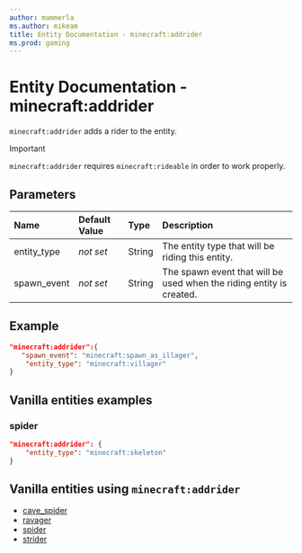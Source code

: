 ```yaml
---
author: mammerla
ms.author: mikeam
title: Entity Documentation - minecraft:addrider
ms.prod: gaming
---
```


# Entity Documentation - minecraft:addrider

`minecraft:addrider` adds a rider to the entity.

>[!IMPORTANT]
> `minecraft:addrider` requires `minecraft:rideable` in order to work properly.

## Parameters

|Name |Default Value  |Type  |Description  |
|:----------|:----------|:----------|:----------|
|entity_type|*not set* | String| The entity type that will be riding this entity. |
|spawn_event|*not set* | String| The spawn event that will be used when the riding entity is created. |

## Example

```json
"minecraft:addrider":{
   "spawn_event": "minecraft:spawn_as_illager",
    "entity_type": "minecraft:villager"
}
```

## Vanilla entities examples

### spider

```json
"minecraft:addrider": {
    "entity_type": "minecraft:skeleton"
}
```

## Vanilla entities using `minecraft:addrider`

- [cave_spider](../../../../Source/VanillaBehaviorPack_Snippets/entities/cave_spider.md)
- [ravager](../../../../Source/VanillaBehaviorPack_Snippets/entities/ravager.md)
- [spider](../../../../Source/VanillaBehaviorPack_Snippets/entities/spider.md)
- [strider](../../../../Source/VanillaBehaviorPack_Snippets/entities/strider.md)
